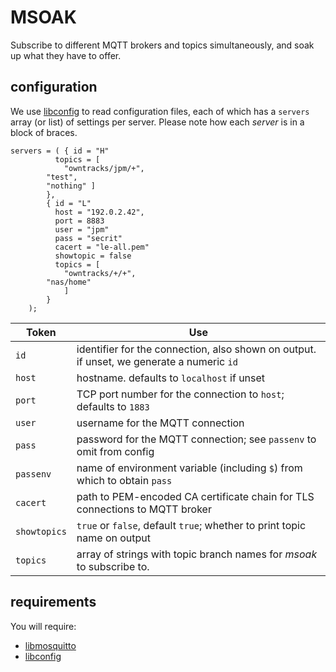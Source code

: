 # MSOAK

Subscribe to different MQTT brokers and topics simultaneously, and soak up what they have to offer.

## configuration

We use [libconfig](http://www.hyperrealm.com/libconfig/) to read configuration files, each of which has a `servers` array (or list) of settings per server. Please note how each _server_ is in a block of braces.

```
servers = ( { id = "H"
	      topics = [
	     	"owntracks/jpm/+",
		"test",
		"nothing" ]
	    },
	    { id = "L"
	      host = "192.0.2.42",
	      port = 8883
	      user = "jpm"
	      pass = "secrit"
	      cacert = "le-all.pem"
	      showtopic = false
	      topics = [
	     	"owntracks/+/+",
		"nas/home"
	     	]
	    }
	);
```

Token        | Use
------------ | -----------------------------------------------------
`id`         | identifier for the connection, also shown on output. if unset, we generate a numeric `id`
`host`       | hostname. defaults to `localhost` if unset
`port`       | TCP port number for the connection to `host`; defaults to `1883`
`user`	     | username for the MQTT connection
`pass`       | password for the MQTT connection; see `passenv` to omit from config
`passenv`    | name of environment variable (including `$`) from which to obtain `pass`
`cacert`     | path to PEM-encoded CA certificate chain for TLS connections to MQTT broker
`showtopics` | `true` or `false`, default `true`; whether to print topic name on output
`topics`     | array of strings with topic branch names for _msoak_ to subscribe to.

## requirements

You will require:

* [libmosquitto](http://mosquitto.org)
* [libconfig](http://www.hyperrealm.com/libconfig/)
